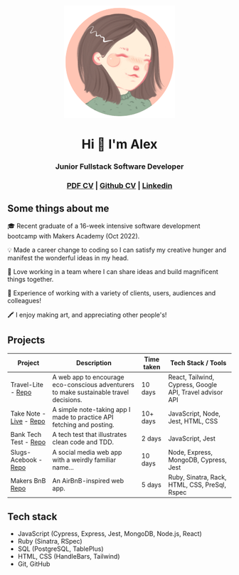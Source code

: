 <div align="center">

<img src="alexicon.png" alt="me" width="250"/>

# Hi 👋 I'm Alex
### Junior Fullstack Software Developer
### [PDF CV](https://github.com/alexandrashelley/CV/blob/master/Alexandra%20Shelley.pdf) | [Github CV](https://github.com/alexandrashelley/CV) | [Linkedin](https://www.linkedin.com/in/alexandra-shelley-022a15148/)</div>

## Some things about me
<p>🎓 Recent graduate of a 16-week intensive software development bootcamp with Makers Academy (Oct 2022).</p>
<p>💡 Made a career change to coding so I can satisfy my creative hunger and manifest the wonderful ideas in my head.</p>
<p>🫶 Love working in a team where I can share ideas and build magnificent things together.</p>
<p>👤 Experience of working with a variety of clients, users, audiences and colleagues!</p>
<p>🖍️ I enjoy making art, and appreciating other people's!

## Projects

| Project                | Description                  | Time taken                     | Tech Stack / Tools             |
| ----------------------------- | ---------------------------- | ------------------------------ | ------------------------------ |
| Travel-Lite - [Repo](https://github.com/alexandrashelley/Travel-lite) | A web app to encourage eco-conscious adventurers to make sustainable travel decisions. | 10 days | React, Tailwind, Cypress, Google API, Travel advisor API |
| Take Note - [Live](https://take-note-omega.vercel.app/) - [Repo](https://github.com/alexandrashelley/take-note) | A simple note-taking app I made to practice API fetching and posting. | 10+ days | JavaScript, Node, Jest, HTML, CSS | 
| Bank Tech Test - [Repo](https://github.com/alexandrashelley/bank-tech-test) | A tech test that illustrates clean code and TDD. | 2 days | JavaScript, Jest | 
| Slugs-Acebook - [Repo](https://github.com/naomischlosser/acebook-node-slugs)| A social media web app with a weirdly familiar name... | 10 days | Node, Express, MongoDB, Cypress, Jest |
| Makers BnB [Repo](https://github.com/Curtis-Turk/makersbnb-ruby-seed) | An AirBnB-inspired web app. | 5 days | Ruby, Sinatra, Rack, HTML, CSS, PreSql, Rspec |  

## Tech stack
- JavaScript (Cypress, Express, Jest, MongoDB, Node.js, React)
- Ruby (Sinatra, RSpec)
- SQL (PostgreSQL, TablePlus)
- HTML, CSS (HandleBars, Tailwind)
- Git, GitHub

